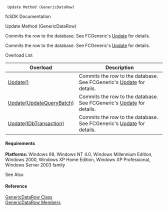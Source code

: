 ﻿     Update Method (GenericDataRow)                                                   

fcSDK Documentation

Update Method (GenericDataRow)

Commits the row to the database. See FCGeneric's [Update](fcSDK~FChoice.Foundation.FCGeneric~Update(GenericDataRow).md) for details.

Commits the row to the database. See FCGeneric's [Update](fcSDK~FChoice.Foundation.FCGeneric~Update.md) for details.

Overload List

| Overload | Description |
| --- | --- |
| [Update()](fcSDK~FChoice.Foundation.GenericDataRow~Update().md) | Commits the row to the database. See FCGeneric's [Update](fcSDK~FChoice.Foundation.FCGeneric~Update(GenericDataRow).md) for details.   |
| [Update(UpdateQueryBatch)](fcSDK~FChoice.Foundation.GenericDataRow~Update(UpdateQueryBatch).md) | Commits the row to the database. See FCGeneric's [Update](fcSDK~FChoice.Foundation.FCGeneric~Update(GenericDataRow,UpdateQueryBatch).md) for details.   |
| [Update(IDbTransaction)](fcSDK~FChoice.Foundation.GenericDataRow~Update(IDbTransaction).md) | Commits the row to the database. See FCGeneric's [Update](fcSDK~FChoice.Foundation.FCGeneric~Update(GenericDataRow).md) for details.   |

#### Requirements

**Platforms:** Windows 98, Windows NT 4.0, Windows Millennium Edition, Windows 2000, Windows XP Home Edition, Windows XP Professional, Windows Server 2003 family

See Also

#### Reference

[GenericDataRow Class](fcSDK~FChoice.Foundation.GenericDataRow.md)  
[GenericDataRow Members](fcSDK~FChoice.Foundation.GenericDataRow_members.md)